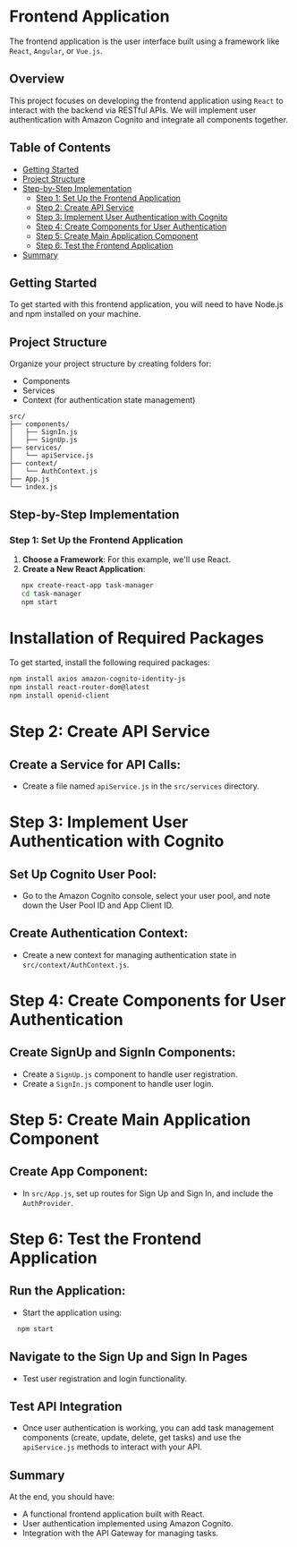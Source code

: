 # Frontend Application
The frontend application is the user interface built using a framework like `React`, `Angular`, or `Vue.js`.

## Overview
This project focuses on developing the frontend application using `React` to interact with the backend via RESTful APIs. We will implement user authentication with Amazon Cognito and integrate all components together.

## Table of Contents

- [Getting Started](#getting-started)
- [Project Structure](#project-structure)
- [Step-by-Step Implementation](#step-by-step-implementation)
  - [Step 1: Set Up the Frontend Application](#step-1-set-up-the-frontend-application)
  - [Step 2: Create API Service](#step-2-create-api-service)
  - [Step 3: Implement User Authentication with Cognito](#step-3-implement-user-authentication-with-cognito)
  - [Step 4: Create Components for User Authentication](#step-4-create-components-for-user-authentication)
  - [Step 5: Create Main Application Component](#step-5-create-main-application-component)
  - [Step 6: Test the Frontend Application](#step-6-test-the-frontend-application)
- [Summary](#summary)

## Getting Started

To get started with this frontend application, you will need to have Node.js and npm installed on your machine.

## Project Structure

Organize your project structure by creating folders for:
- Components
- Services
- Context (for authentication state management)

```
src/
├── components/
│   ├── SignIn.js
│   ├── SignUp.js
├── services/
│   └── apiService.js
├── context/
│   └── AuthContext.js
├── App.js
└── index.js
```

## Step-by-Step Implementation

### Step 1: Set Up the Frontend Application

1. **Choose a Framework**: For this example, we'll use React.
2. **Create a New React Application**:

```bash
   npx create-react-app task-manager
   cd task-manager
   npm start
```
# Installation of Required Packages

To get started, install the following required packages:

```bash
npm install axios amazon-cognito-identity-js
npm install react-router-dom@latest
npm install openid-client
```
# Step 2: Create API Service

## Create a Service for API Calls:
- Create a file named `apiService.js` in the `src/services` directory.

# Step 3: Implement User Authentication with Cognito

## Set Up Cognito User Pool:
- Go to the Amazon Cognito console, select your user pool, and note down the User Pool ID and App Client ID.

## Create Authentication Context:
- Create a new context for managing authentication state in `src/context/AuthContext.js`.

# Step 4: Create Components for User Authentication

## Create SignUp and SignIn Components:
- Create a `SignUp.js` component to handle user registration.
- Create a `SignIn.js` component to handle user login.

# Step 5: Create Main Application Component

## Create App Component:
- In `src/App.js`, set up routes for Sign Up and Sign In, and include the `AuthProvider`.

# Step 6: Test the Frontend Application

## Run the Application:
- Start the application using:
```bash
  npm start
```
## Navigate to the Sign Up and Sign In Pages
- Test user registration and login functionality.

## Test API Integration
- Once user authentication is working, you can add task management components (create, update, delete, get tasks) and use the `apiService.js` methods to interact with your API.

## Summary
At the end, you should have:
- A functional frontend application built with React.
- User authentication implemented using Amazon Cognito.
- Integration with the API Gateway for managing tasks.











